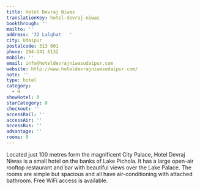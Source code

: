 ```yaml
---
title: Hotel Devraj Niwas
translationKey: hotel-devraj-niwas
bookthrough: ''
mailto: ''
address: '32 Lalghat   '
city: Udaipur
postalcode: 313 001
phone: 294-241 6132
mobile: ''
email: info@hoteldevrajniwasudaipur.com
website: http://www.hoteldevrajniwasudaipur.com/
note: ''
type: hotel
category:
  - H
showHotel: 0
starCategory: 0
checkout: ''
accessRail: ''
accessAir: ''
accessBus: ''
advantage: ''
rooms: 0
---
```

Located just 100 metres form the magnificent City Palace, Hotel Devraj Niwas is a small hotel on the banks of Lake Pichola. It has a large open-air rooftop restaurant and bar with beautiful views over the Lake Palace. The rooms are simple but spacious and all have air-conditioning with attached bathroom. Free WiFi access is available. 